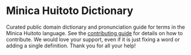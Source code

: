 
# Minica Huitoto Dictionary

Curated public domain dictionary and pronunciation guide for terms in the Minica Huitoto language. See the [contributing guide](https://github.com/drumworkteam/term/blob/make/.github/contributing.md) for details on how to contribute. We would love your support, even if it is just fixing a word or adding a single definition. Thank you for all your help!